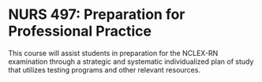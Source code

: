 # NURS 497: Preparation for Professional Practice

This course will assist students in preparation for the NCLEX-RN examination through a strategic and systematic individualized plan of study that utilizes testing programs and other relevant resources.